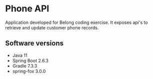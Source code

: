 # Phone API
Application developed for Belong coding exercise. It exposes api's to retrieve and update customer phone records.

## Software versions
- Java 11
- Spring Boot 2.6.3
- Gradle 7.3.3
- spring-fox 3.0.0


